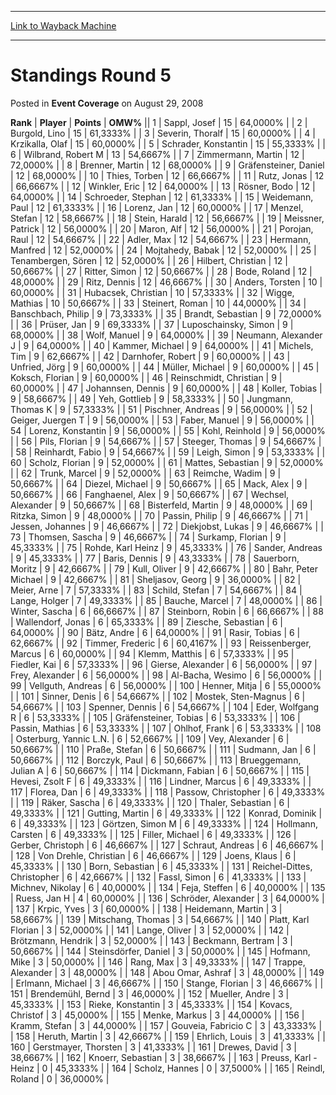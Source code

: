 
---
[Link to Wayback Machine](https://web.archive.org/web/20161008043504/http://magic.wizards.com/en/articles/archive/event-coverage/standings-round-5-2008-08-29)

[_metadata_:description]:- "RankPlayerPointsOMW%1Sappl, Josef1564,0000%2Burgold, Lino1561,3333%3Severin, Thoralf1560,0000%4Krzikalla, Olaf1560,0000%5Schrader, Konstantin1555,3333%6Wilbrand, Robert M1354,6667%"
[_metadata_:generator]:- "Drupal 7 (http://drupal.org)"
[_metadata_:node]:- "436536"
[_metadata_:publish_date]:- "2008-08-29"
[_metadata_:source]:- "div-main-content"
[_metadata_:title]:- "Standings Round 5"
[_metadata_:wayback_capture_timestamp]:- "2016-10-08 04:35:04"
[_metadata_:wayback_raw_url]:- "https://web.archive.org/web/20161008043504id_/http://magic.wizards.com/en/articles/archive/event-coverage/standings-round-5-2008-08-29"
[_metadata_:wayback_url]:- "http://magic.wizards.com/en/articles/archive/event-coverage/standings-round-5-2008-08-29"
---


Standings Round 5
=================



 Posted in **Event Coverage**
 on August 29, 2008 












 **Rank** | **Player** | **Points** | **OMW%** || 1 | Sappl, Josef | 15 | 64,0000% |
| 2 | Burgold, Lino | 15 | 61,3333% |
| 3 | Severin, Thoralf | 15 | 60,0000% |
| 4 | Krzikalla, Olaf | 15 | 60,0000% |
| 5 | Schrader, Konstantin | 15 | 55,3333% |
| 6 | Wilbrand, Robert M | 13 | 54,6667% |
| 7 | Zimmermann, Martin | 12 | 72,0000% |
| 8 | Brenner, Martin | 12 | 68,0000% |
| 9 | Gräfensteiner, Daniel | 12 | 68,0000% |
| 10 | Thies, Torben | 12 | 66,6667% |
| 11 | Rutz, Jonas | 12 | 66,6667% |
| 12 | Winkler, Eric | 12 | 64,0000% |
| 13 | Rösner, Bodo | 12 | 64,0000% |
| 14 | Schroeder, Stephan | 12 | 61,3333% |
| 15 | Weidemann, Paul | 12 | 61,3333% |
| 16 | Lorenz, Jan | 12 | 60,0000% |
| 17 | Menzel, Stefan | 12 | 58,6667% |
| 18 | Stein, Harald | 12 | 56,6667% |
| 19 | Meissner, Patrick | 12 | 56,0000% |
| 20 | Maron, Alf | 12 | 56,0000% |
| 21 | Porojan, Raul | 12 | 54,6667% |
| 22 | Adler, Max | 12 | 54,6667% |
| 23 | Hermann, Manfred | 12 | 52,0000% |
| 24 | Mojtahedy, Babak | 12 | 52,0000% |
| 25 | Tenambergen, Sören | 12 | 52,0000% |
| 26 | Hilbert, Christian | 12 | 50,6667% |
| 27 | Ritter, Simon | 12 | 50,6667% |
| 28 | Bode, Roland | 12 | 48,0000% |
| 29 | Ritz, Dennis | 12 | 46,6667% |
| 30 | Anders, Torsten | 10 | 60,0000% |
| 31 | Hubacsek, Christian | 10 | 57,3333% |
| 32 | Wigge, Mathias | 10 | 50,6667% |
| 33 | Steinert, Roman | 10 | 44,0000% |
| 34 | Banschbach, Philip | 9 | 73,3333% |
| 35 | Brandt, Sebastian | 9 | 72,0000% |
| 36 | Prüser, Jan | 9 | 69,3333% |
| 37 | Luposchainsky, Simon | 9 | 68,0000% |
| 38 | Wolf, Manuel | 9 | 64,0000% |
| 39 | Neumann, Alexander J | 9 | 64,0000% |
| 40 | Kammer, Michael | 9 | 64,0000% |
| 41 | Michels, Tim | 9 | 62,6667% |
| 42 | Darnhofer, Robert | 9 | 60,0000% |
| 43 | Unfried, Jörg | 9 | 60,0000% |
| 44 | Müller, Michael | 9 | 60,0000% |
| 45 | Koksch, Florian | 9 | 60,0000% |
| 46 | Reinschmidt, Christian | 9 | 60,0000% |
| 47 | Johannsen, Dennis | 9 | 60,0000% |
| 48 | Koller, Tobias | 9 | 58,6667% |
| 49 | Yeh, Gottlieb | 9 | 58,3333% |
| 50 | Jungmann, Thomas K | 9 | 57,3333% |
| 51 | Pischner, Andreas | 9 | 56,0000% |
| 52 | Geiger, Juergen T | 9 | 56,0000% |
| 53 | Faber, Manuel | 9 | 56,0000% |
| 54 | Lorenz, Konstantin | 9 | 56,0000% |
| 55 | Kohl, Reinhold | 9 | 56,0000% |
| 56 | Pils, Florian | 9 | 54,6667% |
| 57 | Steeger, Thomas | 9 | 54,6667% |
| 58 | Reinhardt, Fabio | 9 | 54,6667% |
| 59 | Leigh, Simon | 9 | 53,3333% |
| 60 | Scholz, Florian | 9 | 52,0000% |
| 61 | Mattes, Sebastian | 9 | 52,0000% |
| 62 | Trunk, Marcel | 9 | 52,0000% |
| 63 | Reimche, Wadim | 9 | 50,6667% |
| 64 | Diezel, Michael | 9 | 50,6667% |
| 65 | Mack, Alex | 9 | 50,6667% |
| 66 | Fanghaenel, Alex | 9 | 50,6667% |
| 67 | Wechsel, Alexander | 9 | 50,6667% |
| 68 | Bisterfeld, Martin | 9 | 48,0000% |
| 69 | Ritzka, Simon | 9 | 48,0000% |
| 70 | Passin, Philip | 9 | 46,6667% |
| 71 | Jessen, Johannes | 9 | 46,6667% |
| 72 | Diekjobst, Lukas | 9 | 46,6667% |
| 73 | Thomsen, Sascha | 9 | 46,6667% |
| 74 | Surkamp, Florian | 9 | 45,3333% |
| 75 | Rohde, Karl Heinz | 9 | 45,3333% |
| 76 | Sander, Andreas | 9 | 45,3333% |
| 77 | Baris, Dennis | 9 | 43,3333% |
| 78 | Sauerborn, Moritz | 9 | 42,6667% |
| 79 | Kull, Oliver | 9 | 42,6667% |
| 80 | Bahr, Peter Michael | 9 | 42,6667% |
| 81 | Sheljasov, Georg | 9 | 36,0000% |
| 82 | Meier, Arne | 7 | 57,3333% |
| 83 | Schild, Stefan | 7 | 54,6667% |
| 84 | Lange, Holger | 7 | 49,3333% |
| 85 | Bauche, Marcel | 7 | 48,0000% |
| 86 | Winter, Sascha | 6 | 66,6667% |
| 87 | Steinborn, Robin | 6 | 66,6667% |
| 88 | Wallendorf, Jonas | 6 | 65,3333% |
| 89 | Ziesche, Sebastian | 6 | 64,0000% |
| 90 | Bätz, Andre | 6 | 64,0000% |
| 91 | Rasir, Tobias | 6 | 62,6667% |
| 92 | Timmer, Frederic | 6 | 60,4167% |
| 93 | Reissenberger, Marcus | 6 | 60,0000% |
| 94 | Klemm, Matthis | 6 | 57,3333% |
| 95 | Fiedler, Kai | 6 | 57,3333% |
| 96 | Gierse, Alexander | 6 | 56,0000% |
| 97 | Frey, Alexander | 6 | 56,0000% |
| 98 | Al-Bacha, Wesimo | 6 | 56,0000% |
| 99 | Vellguth, Andreas | 6 | 56,0000% |
| 100 | Henner, Mitja | 6 | 55,0000% |
| 101 | Sinner, Denis | 6 | 54,6667% |
| 102 | Mostek, Sten-Magnus | 6 | 54,6667% |
| 103 | Spenner, Dennis | 6 | 54,6667% |
| 104 | Eder, Wolfgang R | 6 | 53,3333% |
| 105 | Gräfensteiner, Tobias | 6 | 53,3333% |
| 106 | Passin, Mathias | 6 | 53,3333% |
| 107 | Ohlhof, Frank | 6 | 53,3333% |
| 108 | Osterburg, Yannic L.N. | 6 | 52,6667% |
| 109 | Vey, Alexander | 6 | 50,6667% |
| 110 | Praße, Stefan | 6 | 50,6667% |
| 111 | Sudmann, Jan | 6 | 50,6667% |
| 112 | Borczyk, Paul | 6 | 50,6667% |
| 113 | Brueggemann, Julian A | 6 | 50,6667% |
| 114 | Dickmann, Fabian | 6 | 50,6667% |
| 115 | Hevesi, Zsolt F | 6 | 49,3333% |
| 116 | Lindner, Marcus | 6 | 49,3333% |
| 117 | Florea, Dan | 6 | 49,3333% |
| 118 | Passow, Christopher | 6 | 49,3333% |
| 119 | Räker, Sascha | 6 | 49,3333% |
| 120 | Thaler, Sebastian | 6 | 49,3333% |
| 121 | Gutting, Martin | 6 | 49,3333% |
| 122 | Konrad, Dominik | 6 | 49,3333% |
| 123 | Görtzen, Simon M | 6 | 49,3333% |
| 124 | Hollmann, Carsten | 6 | 49,3333% |
| 125 | Filler, Michael | 6 | 49,3333% |
| 126 | Gerber, Christoph | 6 | 46,6667% |
| 127 | Schraut, Andreas | 6 | 46,6667% |
| 128 | Von Drehle, Christian | 6 | 46,6667% |
| 129 | Joens, Klaus | 6 | 45,3333% |
| 130 | Born, Sebastian | 6 | 45,3333% |
| 131 | Reichel-Dittes, Christopher | 6 | 42,6667% |
| 132 | Fassl, Simon | 6 | 41,3333% |
| 133 | Michnev, Nikolay | 6 | 40,0000% |
| 134 | Feja, Steffen | 6 | 40,0000% |
| 135 | Ruess, Jan H | 4 | 60,0000% |
| 136 | Schröder, Alexander | 3 | 64,0000% |
| 137 | Krpic, Yves | 3 | 60,0000% |
| 138 | Heidemann, Martin | 3 | 58,6667% |
| 139 | Mitschang, Thomas | 3 | 54,6667% |
| 140 | Platt, Karl Florian | 3 | 52,0000% |
| 141 | Lange, Oliver | 3 | 52,0000% |
| 142 | Brötzmann, Hendrik | 3 | 52,0000% |
| 143 | Beckmann, Bertram | 3 | 50,6667% |
| 144 | Steinsdörfer, Daniel | 3 | 50,0000% |
| 145 | Hofmann, Mike | 3 | 50,0000% |
| 146 | Rang, Max | 3 | 49,3333% |
| 147 | Trappe, Alexander | 3 | 48,0000% |
| 148 | Abou Omar, Ashraf | 3 | 48,0000% |
| 149 | Erlmann, Michael | 3 | 46,6667% |
| 150 | Stange, Florian | 3 | 46,6667% |
| 151 | Brendemühl, Bernd | 3 | 46,0000% |
| 152 | Mueller, Andre | 3 | 45,3333% |
| 153 | Rieke, Konstantin | 3 | 45,3333% |
| 154 | Kovacs, Christof | 3 | 45,0000% |
| 155 | Menke, Markus | 3 | 44,0000% |
| 156 | Kramm, Stefan | 3 | 44,0000% |
| 157 | Gouveia, Fabricio C | 3 | 43,3333% |
| 158 | Heruth, Martin | 3 | 42,6667% |
| 159 | Ehrlich, Louis | 3 | 41,3333% |
| 160 | Gerstmayer, Thorsten | 3 | 41,3333% |
| 161 | Drewes, David | 3 | 38,6667% |
| 162 | Knoerr, Sebastian | 3 | 38,6667% |
| 163 | Preuss, Karl -Heinz | 0 | 45,3333% |
| 164 | Scholz, Hannes | 0 | 37,5000% |
| 165 | Reindl, Roland | 0 | 36,0000% |







